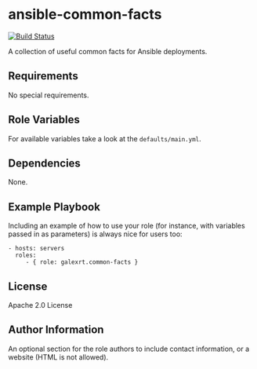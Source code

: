ansible-common-facts
===================

[![Build Status](https://travis-ci.org/galexrt/ansible-common-facts.svg?branch=master)](https://travis-ci.org/galexrt/ansible-common-facts)

A collection of useful common facts for Ansible deployments.

Requirements
------------

No special requirements.

Role Variables
--------------

For available variables take a look at the `defaults/main.yml`.

Dependencies
------------

None.

Example Playbook
----------------

Including an example of how to use your role (for instance, with variables passed in as parameters) is always nice for users too:

    - hosts: servers
      roles:
         - { role: galexrt.common-facts }

License
-------

Apache 2.0 License

Author Information
------------------

An optional section for the role authors to include contact information, or a website (HTML is not allowed).
